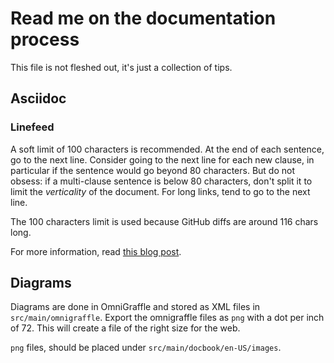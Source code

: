 # Read me on the documentation process

This file is not fleshed out, it's just a collection of tips.

## Asciidoc

### Linefeed

A soft limit of 100 characters is recommended.
At the end of each sentence, go to the next line.
Consider going to the next line for each new clause, in particular if the sentence would go beyond 80 characters.
But do not obsess: if a multi-clause sentence is below 80 characters,
don't split it to limit the _verticality_ of the document.
For long links, tend to go to the next line.

The 100 characters limit is used because GitHub diffs are around 116 chars long.

For more information, read
[this blog post](http://emmanuelbernard.com/blog/2013/08/08/one-line-per-idea/).

## Diagrams

Diagrams are done in OmniGraffle and stored as XML files in `src/main/omnigraffle`.
Export the omnigraffle files as `png` with a dot per inch of 72.
This will create a file of the right size for the web.

`png` files, should be placed under `src/main/docbook/en-US/images`.
